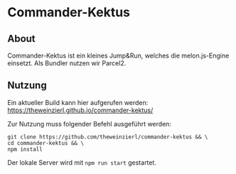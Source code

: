 # Commander-Kektus

## About
Commander-Kektus ist ein kleines Jump&Run, welches die melon.js-Engine einsetzt. Als Bundler nutzen wir Parcel2.

## Nutzung
Ein aktueller Build kann hier aufgerufen werden: 
https://theweinzierl.github.io/commander-kektus/

Zur Nutzung muss folgender Befehl ausgeführt werden:
```shell
git clone https://github.com/theweinzierl/commander-kektus && \
cd commander-kektus && \
npm install
```

Der lokale Server wird mit `npm run start` gestartet.
